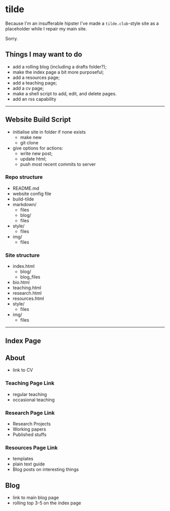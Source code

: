 # tilde

Because I'm an insufferable hipster I've made a `tilde.club`-style site as a placeholder while I repair my main site.

Sorry.


## Things I may want to do

* add a rolling blog (including a drafts folder?);
* make the index page a bit more purposeful;
* add a resources page;
* add a teaching page;
* add a cv page;
* make a shell script to add, edit, and delete pages.
* add an rss capability

---

## Website Build Script

* initialise site in folder if none exists
    * make new
    * git clone
* give options for actions:
    * write new post;
    * update html;
    * push most recent commits to server

### Repo structure

* README.md
* website config file
* build-tilde
* markdown/
    * files
    * blog/
	* files
* style/
    * files
* img/
    * files

### Site structure

* index.html
    * blog/
	* blog_files
* bio.html
* teaching.html
* research.html
* resources.html
* style/
    * files
* img/
    * files

---

## Index Page

## About
* link to CV

### Teaching Page Link
* regular teaching
* occasional teaching

### Research Page Link
* Research Projects
* Working papers
* Published stuffs

### Resources Page Link
* templates
* plain text guide
* Blog posts on interesting things

## Blog
* link to main blog page
* rolling top 3-5 on the index page
